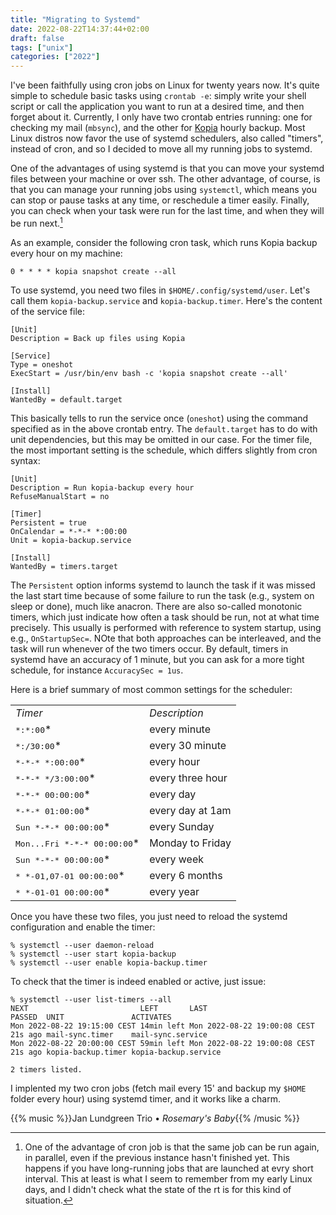 ```yaml
---
title: "Migrating to Systemd"
date: 2022-08-22T14:37:44+02:00
draft: false
tags: ["unix"]
categories: ["2022"]
---
```


I've been faithfully using cron jobs on Linux for twenty years now. It's quite simple to schedule basic tasks using `crontab -e`: simply write your shell script or call the application you want to run at a desired time, and then forget about it. Currently, I only have two crontab entries running: one for checking my mail (`mbsync`), and the other for [Kopia] hourly backup. Most Linux distros now favor the use of systemd schedulers, also called "timers", instead of cron, and so I decided to move all my running jobs to systemd.

One of the advantages of using systemd is that you can move your systemd files between your machine or over ssh. The other advantage, of course, is that you can manage your running jobs using `systemctl`, which means you can stop or pause tasks at any time, or reschedule a timer easily. Finally, you can check when your task were run for the last time, and when they will be run next.[^1]

As an example, consider the following cron task, which runs Kopia backup every hour on my machine:

```shell
0 * * * * kopia snapshot create --all
```

To use systemd, you need two files in `$HOME/.config/systemd/user`. Let's call them `kopia-backup.service` and `kopia-backup.timer`. Here's the content of the service file:

```
[Unit]
Description = Back up files using Kopia

[Service]
Type = oneshot
ExecStart = /usr/bin/env bash -c 'kopia snapshot create --all'

[Install]
WantedBy = default.target
```

This basically tells to run the service once (`oneshot`) using the command specified as in the above crontab entry. The `default.target` has to do with unit dependencies, but this may be omitted in our case. For the timer file, the most important setting is the schedule, which differs slightly from cron syntax:

```
[Unit]
Description = Run kopia-backup every hour
RefuseManualStart = no

[Timer]
Persistent = true
OnCalendar = *-*-* *:00:00
Unit = kopia-backup.service

[Install]
WantedBy = timers.target
```

The `Persistent` option informs systemd to launch the task if it was missed the last start time because of some failure to run the task (e.g., system on sleep or done), much like anacron. There are also so-called monotonic timers, which just indicate how often a task should be run, not at what time precisely. This usually is performed with reference to system startup, using e.g., `OnStartupSec=`. NOte that both approaches can be interleaved, and the task will run whenever of the two timers occur. By default, timers in systemd have an accuracy of 1 minute, but you can ask for a more tight schedule, for instance `AccuracySec = 1us`.

Here is a brief summary of most common settings for the scheduler:

<small>
<table border="0">
<tbody>
<tr>
<td><em>Timer</em></td>
<td><em>Description</em></td>
</tr>
<tr><td><kbd>*:*:00</kbd>*</td><td>every minute</td></tr>
<tr><td><kbd>*:/30:00</kbd>*</td><td>every 30 minute</td></tr>
<tr><td><kbd>*-*-* *:00:00</kbd>*</td><td>every hour</td></tr>
<tr><td><kbd>*-*-* */3:00:00</kbd>*</td><td>every three hour</td></tr>
<tr><td><kbd>*-*-* 00:00:00</kbd>*</td><td>every day</td></tr>
<tr><td><kbd>*-*-* 01:00:00</kbd>*</td><td>every day at 1am</td></tr>
<tr><td><kbd>Sun *-*-* 00:00:00</kbd>*</td><td>every Sunday</td></tr>
<tr><td><kbd>Mon...Fri *-*-* 00:00:00</kbd>*</td><td>Monday to Friday</td></tr>
<tr><td><kbd>Sun *-*-* 00:00:00</kbd>*</td><td>every week</td></tr>
<tr><td><kbd>* *-01,07-01 00:00:00</kbd>*</td><td>every 6 months</td></tr>
<tr><td><kbd>* *-01-01 00:00:00</kbd>*</td><td>every year</td></tr>
</tbody>
</table>
</small>

Once you have these two files, you just need to reload the systemd configuration and enable the timer:

```shell
% systemctl --user daemon-reload
% systemctl --user start kopia-backup
% systemctl --user enable kopia-backup.timer
```

To check that the timer is indeed enabled or active, just issue:

```shell
% systemctl --user list-timers --all
NEXT                         LEFT       LAST                         PASSED  UNIT               ACTIVATES
Mon 2022-08-22 19:15:00 CEST 14min left Mon 2022-08-22 19:00:08 CEST 21s ago mail-sync.timer    mail-sync.service
Mon 2022-08-22 20:00:00 CEST 59min left Mon 2022-08-22 19:00:08 CEST 21s ago kopia-backup.timer kopia-backup.service

2 timers listed.
```

I implented my two cron jobs (fetch mail every 15' and backup my `$HOME` folder every hour) using systemd timer, and it works like a charm.

{{% music %}}Jan Lundgreen Trio • _Rosemary's Baby_{{% /music %}}

[kopia]: /post/kopia/

[^1]: One of the advantage of cron job is that the same job can be run again, in parallel, even if the previous instance hasn't finished yet. This happens if you have long-running jobs that are launched at evry short interval. This at least is what I seem to remember from my early Linux days, and I didn't check what the state of the rt is for this kind of situation.
